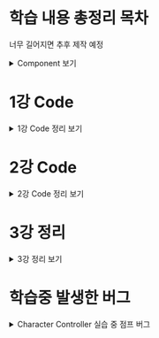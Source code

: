# 학습 내용 총정리 목차
너무 길어지면 추후 제작 예정

<details mardown="1">
  <summary> Component 보기 </summary>

# RigidBody Component
<details mardown="1">
  <summary> RigidBody Component 보기 </summary>
  
| 컴포넌트 명 | 설명 |
|---|---|
|Mass| 질량을 설정, 중력에는 영향이 없다. Rigidbody 끼리의 충돌시에 사용됨 |
|Drag| 공기저항 값, 작을수록 무거워보이고, 클수록 가볍게 보인다. |
|Angular Drag| 회전시에 받는 공기저항 값|
|Use Gravity| 중력을 받을것인지 체크|
|Is Kenematic| 물리엔진이 아닌 게임 오브젝트 로직에 따라 오브젝트를 움직일 것인가|
|Interpolate| ???|
|Collision Detection| 충돌 처리에 관한 값| 
|Freeze Position/Rotation x,y,z| 물리엔진에서 처리할 값을 무시하도록 할것인지 | 
  
  </details>

# Character Controller Component
<details mardown="1">
  <summary> Character Controller Component 보기 </summary>
  
|컴포넌트 명|설명|
|---|---|
|Slope Limit|캐릭터가 오를 수 있는 최대 경사|
|Step Offset|캐릭터가 계단을 오를수 있는 계단의 높이 간격|
|Skin Width|다른 콜라이더와 부딫혔을 때 겹칠수 있는 정도
|Min Move Distance|캐릭터가 이동할 수 있는 최소 값, 이 값 미만으로는 움직이지 않는다.|
  
  </details>

# NavMeshAgent Component
<details mardown="1">
  <summary> NavMeshAgent Component 보기 </summary>
  
|컴포넌트 명|설명|
|---|---|
|Agent Type|Agent 개체의 특징 설정|
|Base Offset|NavMeshAgent 의 높낮이를 조절|
|Speed|이동할때 속도|
|Angular Speed|방향을 돌릴때의 속도|
|Acceleration| 이동할때의 가속도|
|Stoopping Distance| 제동거리|
|Auto Breaking| 지점에 도착했을때 자동으로 멈추기|
|Radious/Height| 물체를 회피할때 물체에서 떨어진 정도 |
|Quaility| 장애물을 회피할때의 정밀도|
|Priority| Agent간의 회피 우선순위|
|Auto Traverse Off Mesh Link| 분리된 메쉬간 자동으로 링크를 생성하는 옵션
|Auto Repath| 경로가 유효하지 않을때 재탐색 여부|
|Area Mask| 길찾기를 사용할 레이어 결정|

  </details>
  
  # Light Mode
  <details mardown="1">
  <summary> NavMeshAgent Component 보기 </summary>
|컴포넌트 명|설명|
|---|---|
|RealTime|모든 오브젝트에 광원효과를 주고, 그림자 속성값에 따라 그림자를 생성|
|Mixed|정적인 오브젝트는 라이트매핑 기법 사용, 동적인 오브젝트는 실시간으로 계산|
|Baked|움직이는 오브젝트에는 영향이 없고, 정적인 오브젝트 광원 효과만 계산|
  
  </details>
  
</details>

# 1강 Code
<details mardown="1">
  <summary> 1강 Code 정리 보기 </summary>
  
```C#
#region (이름)
#endregion (이름)
```
region 부터 endregion 까지 그룹처리하여 해당 항목을 보이기/숨기기 할수 있다.
<br><br>
~~~C#
Input.GetAxis("Vertical" / "Horizontal")
Input.GetAxisRaw("Vertical" / "Horizontal")
~~~
키보드와 조이스틱 입력값에 대해 -1 부터 1사이의 값 반환, 프레임에 영향을 받지 않는다. <br>
앞,뒤는 Vertical, 왼쪽 오른쪽은 Horizontal
<br><br>
```C#
transform.Variables
```
transform 은 오브젝트에 할당된 Transform 컴포넌트 <br>
위치, 회전, 크기를 담고 있다. <br>
변수(Variables)들에 관해서는 >> https://docs.unity3d.com/kr/530/ScriptReference/Transform.html
<br><br>
```C#
FixedUpdate()
```
Update 와 달리 일정한 간격으로 호출된다. 물리효과가 적용된 오브젝트를 조정할때 사용한다. <br>
Update 는 불규칙적으로 호출 될 수 있으므로 물리엔진 충돌 검사등이 제대로 되지 않을 수 있기 때문
<br><br>
```C#
Time.Deltatime()
Time.FixedDeltaTime()
```
한 프레임이 재생 완료되기까지 걸리는 시간 <br>
FixedDeltaTime 은 0.02초 이다.
<br><br>
```C#
Input.GetButtonDown("Variables")
Input.GetKeyDown(KeyCodes.Variables)
```
GetButtonDown 은 유니티 내에 InputManager를 통해 설정된 입력키를 사용한다. (Edit > Project Setting > Input) <br>
GetKeyDown 은 키보드에 해당하는 버튼을 누를때 값을 반환한다. <br>
GetKeyDown 의 변수들 >> https://docs.unity3d.com/kr/530/ScriptReference/KeyCode.html
<br><br>
```C#
Input.GetKeyDown(KeyCode.Variabels)
Input.GetKey(KeyCode.Variables)
Input.GeyKeyUp(KeyCode.Variables)
```
KeyDown 은 눌렀을때, Key 는 누르고 있을때, KeyUp 은 눌렀다가 뗐을때 값을 반환한다. <br> 
Button 의 경우도 동일하다.
<br><br>
```C#
LayerMask Variables
```
레이어 마스크는 RayCast 를 사용한 계산을 할때 Ray 가 특정 오브젝트에만 충돌 반응 할수 있도록 하여 <br>
연산 효율을 높이기 위해 사용됨
<br><br>
```C#
RaycastHit Variable
```
레이캐스트를 통해 발사된 Ray가 충돌된 오브젝트의 정보를 변수에 담아 가지고 온다.
<br><br>
```C#
Physics.Raycast(시작점, 방향, 충돌 정보 반환, 발사최대거리, 레이어마스크 필터링)  
```
Ray 를 발사하는 시작점과 방향을 지정해서 받은 충돌 정보를 어디로 넘길 것인지에 대한 코드 <br>
발사 최대 거리와 레이어마스크를 통해 특정 레이어에만 충돌하도록 필터링 할 수 있다. <br>
시작점을 캐릭터의 발끝보다 살짝 위로 지정하면 경사진 면을 오를때 발이 묻히거나 할 경우에도 원활한 체크가 가능하다.
<br><br>
```C#
Camera camera;
camera.ScreenPointToRay(Input.MousePosition)
```
카메라로 보이는 지점의 좌표를 클릭했을때 그 좌표 지점을 따옴
<br><br>
```C#
Animator.StringToHash("Variables")
```
StringToHash 를 통해 Animator 에 설정해둔 파라미터에 접근할 수 있다.
<br><br>
  
  </details>

# 2강 Code
<details mardown="1">
  <summary> 2강 Code 정리 보기 </summary>

```C#
LateUpdate()
```
모든 Update 함수가 호출 된 후, 마지막으로 호출 <br>
주로 오브젝트를 따라가도록 설정된 카메라는 LatedUpdate를 사용한다. <br>
카메라가 목표로 하고 있는 Object 가 Update 함수 내에서 움직이기 때문
<br><br>
```C#
Quarternion.AngleAxis(회전 각도, 회전 축)
```
유니티에서는 물체 회전시 생기는 짐벌락 문제를 해결하기 위해 Querternion 을 사용한다.
<br><br>
```C#
Vector3.SmoothDamp(현재 위치, 도달하려는 위치, 현재 속도, 도착위치까지 걸리는 시간, 이동시 최대속도, 경과시간(?))
```
카메라가 움직일때 자연스럽고 부드럽게 움직이도록 해주는 메소드
<br><br>
```C#
OnDrawGizmos()
OnDrawGizmosSelected()
Gizmos.color = Color.Variable
Gizmos.DrawCube(중심부 좌표, 크기)
Gizmos.DrawSphere(중심부 좌표, 반지름) 
```
유니티 Scene 에서 특정 객체의 위치를 표현할 수 있도록 가상의 구와 큐브를 만드는 기능이다.<br>
OnDrawGizmos 는 씬화면에 항상 표시, OnDrawGizmosSelected 는 오브젝트가 선택됬을때만 보이도록 한다. <br>
DrawCube 는 정육면체 형태로 보여지고, DrawSphere 는 구 형태로 보여진다. <br>
몬스터의 스폰위치 같은 실제로 보여지면 안되는 부분의 위치를 표시할때 용이함
<br><br>
```C#
[CustomEditor(typeof(이름))]
```
확장 에디터를 사용하기위해 필요한 선언문
<br><br>
```C#
public override void OnInspectorGUI()
```
이 함수 내에 정의된 객체의 인스펙터로 커스텀 GUI를 추가 할 수 있다, 반드시 오버라이드 되어야함.
<br><br>
```C#
OnSceneGUI()
```
에디터가 Scene 내에 GUI 요소를 추가하여 이벤트를 처리 할 수 있다.
<br><br>
```C#
Handles.color = new Color(R, G, B, 투명도)
Handles.DrawSolidDisc(중심점, 원을 그릴 축(아마도?), 반지름)
Handles.DrawWireDisc(중심점, 원을 그릴 축(아마도?), 반지름, 두께)
Handles.ScaleSlider(수정할 값, 조정점 위치, 조정점 방향, 회전, 조정점 크기, 수정후의 새 값(?))
Handles.Lable(위치, 표시할 텍스트, GUIStyle 스타일)
```
color 로 그려질 도형의 색과 투명도를 정할수 있다. <br>
DrawSolidDisc 는 테두리 없는 꽉찬 형태의 원을 그리고 <br>
DrawWireDisc 는 테두리만 있는 속이 빈 형태의 원을 그린다. <br>
ScaleSlider 는 수정할 값의 슬라이더를 만든다.<br>
Label 로 특정 위치에 글씨를 띄울수 있다. 글씨의 속성은 GUIStyle에서 조정
<br><br>
```C#
Mathf.Clmap(범위를 설정할 값, 변화할수 있는 최소값, 변화할 수 있는 최대값)
```
특정 값을 설정한 범위 외의 값이 되지 못하도록 한다.
  <br><br>
```C#
GUIStyle Variables = new GUIStyle()
```
GUI의 다양한 속성들을 가지고 있다. 폰트 크기, 색상, 정렬 등등...
  <br><br>
  
  </details>
  
# 3강 정리
<details mardown="1">
  <summary> 3강 정리 보기 </summary>
  
## LightMapping 이란?
Direct Lighting (반사광을 계산하지 않은 라이팅) 과 InDirect Lighting(반사광을 계산한 라이팅) 과 빛의 굴절 같은
복합적인 요소들을 합쳐 음영을 표현하게 된다.
하지만 이러한 계산을 실시간으로 하기에는 부하가 많이 걸리기 때문에, LightMapping 이라는 기법을 사용한다.
정적인 오브젝트들에 대한 음영 표현을 텍스쳐 처럼 입히는것이다. 유니티에서는 이 과정을 베이킹이라고 부른다.

  </details>
    
# 학습중 발생한 버그
<details mardown="1">
  <summary> Character Controller 실습 중 점프 버그 </summary>

 ![GIF](https://user-images.githubusercontent.com/80375744/131792202-925c0b4f-fc08-475f-b45d-67914f36b2d6.gif)
<br>
Chracter Controller 를 통해 캐릭터를 조종 하는중 발생한 문제이다. <br>
캐릭터의 점프가 원활하지 않아 캐릭터가 땅에 있는지 체크하는 변수 isGrounded 의 값을 체크해 보았는데 <br>
분명히 땅을 밟고 있음에도 false 를 출력하다가 아주 가끔 True 가 되면서 점프가 버벅이는 문제점이다. <br>

## 사용 코드
  <details mardown="1">
  <summary> 사용한 코드 보기 </summary>
  
```C#
using System.Collections;
using System.Collections.Generic;
using UnityEngine;

public class ControllerChracter_Bug : MonoBehaviour
{
    #region Variables
    public float speed = 5f;            // 이동속도
    public float jumpHeight = 4f;       // 점프 높이
    public float dashDistance = 5f;     // 대쉬 거리
    public float gravity = -9.81f;      // 중력

    private bool isGrounded;     // 캐릭터가 땅에 서있는지 아닌지 체크 여부

    public Vector3 drags;               // 공기저항
    public LayerMask groundLayerMask;   // 캐릭터와 충돌할 레이어 설정

    private CharacterController characterController;    // 제어권한 획득을 위한 변수 선언
    private Vector3 calcVelocity;       // 캐릭터의 벡터 계산 값을 담아둘 임시 변수

    #endregion Variables
    // Start is called before the first frame update
    void Start()
    {
        characterController = GetComponent<CharacterController>();
        calcVelocity = Vector3.zero;
    }

    // Update is called once per frame
    void Update()
    {
        isGrounded = characterController.isGrounded; // CharacterController 에 있는 isGrounded 변수 사용

        if (isGrounded && calcVelocity.y < 0)   // 땅위에 서있을때
        {
            calcVelocity.y = 0;     // y축 방향의 저항력을 없앰
        }

        // 캐릭터 이동
        Vector3 move = new Vector3(Input.GetAxis("Horizontal"), 0, Input.GetAxis("Vertical"));  // 캐릭터의 이동 방향 받아오기
        characterController.Move(move * Time.deltaTime * speed);    // 게임 실행시 보이는 캐릭터 이동시키기

        if (move != Vector3.zero)   // 캐릭터가 이동중이면
        {
            transform.forward = move;   // 해당 방향을 보도록 함
        }

        // 점프
        if (Input.GetKeyDown(KeyCode.Space) && isGrounded)  // 땅에 있을때 점프를 누르면
        {
            calcVelocity.y += Mathf.Sqrt(jumpHeight * -2f * Physics.gravity.y); // 점프
        }

        // 대쉬
        if (Input.GetKeyDown(KeyCode.LeftShift))    // 대쉬 버튼을 누르면
        { 
            Vector3 dashVelocity = Vector3.Scale(transform.forward,
                                    dashDistance * new Vector3((Mathf.Log(1f / (Time.deltaTime * drags.x + 1)) / -Time.deltaTime),
                                    0,
                                    (Mathf.Log(1f / (Time.deltaTime * drags.z + 1)) / -Time.deltaTime)));   // 대쉬
            calcVelocity += dashVelocity;   // 캐릭터에 적용될 벡터 값 추가
        }

        // 중력 계산
        calcVelocity.y += gravity * Time.deltaTime;

        // 공기저항 계산
        calcVelocity.x /= 1 + drags.x * Time.deltaTime;
        calcVelocity.y /= 1 + drags.y * Time.deltaTime;
        calcVelocity.z /= 1 + drags.z * Time.deltaTime;

        characterController.Move(calcVelocity * Time.deltaTime);    // 중력과 공기저항을 이동시에 더함
    }
}
```
<br>
    </details>
<br>
    
<details mardown="1">
<summary> 문제 해결을 위해 찾아본 정보 </summary>
      
![GIF2](https://user-images.githubusercontent.com/80375744/131794661-63cec765-858c-416b-9c1c-2ea8ce8b8603.gif)
문제 해결을 위해 calcVelocity.y 의 값이 잘못되어 그런게 아닐까 싶어 Debug 를 활용해 수치를 확인해보았더니 <br>
isGrounded 라는 변수는 calcVelocity.y 의 값이 정확히 0 일때만 True 를 반환하지만 <br>
현재 캐릭터의 y좌표값이 미세하게 0 이하로 떨어져있어서 자꾸만 false 를 반환하는 것 같다.
<br><br>
https://tech.lonpeach.com/2019/09/15/UniRx-Example-IsGrounded/ <br>
구글에 검색해보니, isGrounded 자체의 접지 판정 정밀도가 굉장히 별로라고 한다. <br>
그래서 Raycast 와 병행하여 판정한다고 하는데, 나름대로 노력해보았지만 <br>
지금 내 지식 수준으로 Raycast 를 활용하기는 힘들어서 고치지 못했다.
<br><br>
현재 제작하고자 하는 게임의 목표는 탑다운 뷰 형식의 RPG 게임제작이 목표이므로 <br>
탑다운 뷰 형식의 RPG 게임들에서는 점프가 없는 경우도 있기 때문에, 현재 중요하게 다뤄야할 문제는 아니라 생각하여 일단 넘기기로 했다.
        
</details>
        
</details>

